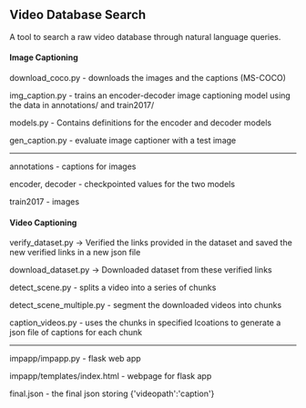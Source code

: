 ## Video Database Search

A tool to search a raw video database through natural language queries.


#### Image Captioning

download_coco.py - downloads the images and the captions (MS-COCO)

img_caption.py - trains an encoder-decoder image captioning model using the data in annotations/ and train2017/

models.py - Contains definitions for the encoder and decoder models 

gen_caption.py - evaluate image captioner with a test image

----------

annotations - captions for images

encoder, decoder - checkpointed values for the two models

train2017 - images



#### Video Captioning

verify_dataset.py -> Verified the links provided in the dataset and saved the new verified links in a new json file

download_dataset.py -> Downloaded dataset from these verified links

detect_scene.py - splits a video into a series of chunks

detect_scene_multiple.py - segment the downloaded videos into chunks

caption_videos.py - uses the chunks in specified lcoations to generate a json file of captions for each chunk

----------


impapp/impapp.py - flask web app

impapp/templates/index.html - webpage for flask app

final.json - the final json storing {'videopath':'caption'}
 
